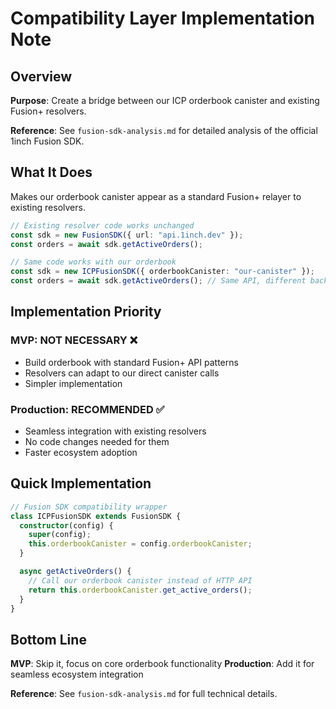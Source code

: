 # Compatibility Layer Implementation Note

## Overview

**Purpose**: Create a bridge between our ICP orderbook canister and existing Fusion+ resolvers.

**Reference**: See `fusion-sdk-analysis.md` for detailed analysis of the official 1inch Fusion SDK.

## What It Does

Makes our orderbook canister appear as a standard Fusion+ relayer to existing resolvers.

```typescript
// Existing resolver code works unchanged
const sdk = new FusionSDK({ url: "api.1inch.dev" });
const orders = await sdk.getActiveOrders();

// Same code works with our orderbook
const sdk = new ICPFusionSDK({ orderbookCanister: "our-canister" });
const orders = await sdk.getActiveOrders(); // Same API, different backend
```

## Implementation Priority

### **MVP: NOT NECESSARY** ❌

- Build orderbook with standard Fusion+ API patterns
- Resolvers can adapt to our direct canister calls
- Simpler implementation

### **Production: RECOMMENDED** ✅

- Seamless integration with existing resolvers
- No code changes needed for them
- Faster ecosystem adoption

## Quick Implementation

```typescript
// Fusion SDK compatibility wrapper
class ICPFusionSDK extends FusionSDK {
  constructor(config) {
    super(config);
    this.orderbookCanister = config.orderbookCanister;
  }

  async getActiveOrders() {
    // Call our orderbook canister instead of HTTP API
    return this.orderbookCanister.get_active_orders();
  }
}
```

## Bottom Line

**MVP**: Skip it, focus on core orderbook functionality
**Production**: Add it for seamless ecosystem integration

**Reference**: See `fusion-sdk-analysis.md` for full technical details.
